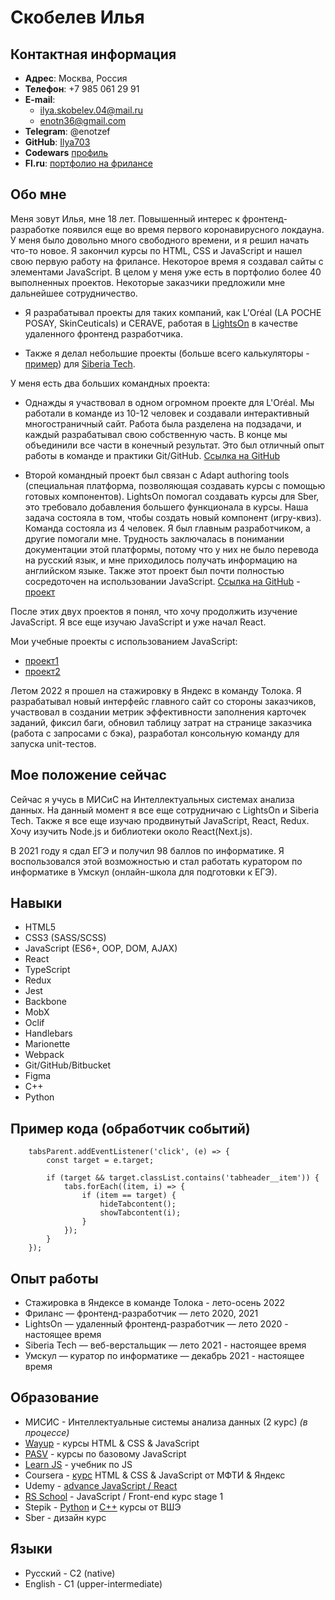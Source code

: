 # **Скобелев Илья**

## **Контактная информация**

* **Адрес**: Москва, Россия
* **Телефон**: +7 985 061 29 91 
* **E-mail**: 
    * ilya.skobelev.04@mail.ru
    * enotn36@gmail.com
* **Telegram**: @enotzef
* **GitHub**: [Ilya703](https://github.com/Ilya703)
* **Codewars** [профиль](https://www.codewars.com/users/Ilya703)
* **Fl.ru**: [портфолио на фрилансе](https://www.fl.ru/users/ilyaskobelev04/portfolio/#/)

## **Обо мне**

Меня зовут Илья, мне 18 лет. Повышенный интерес к фронтенд-разработке появился еще во время первого коронавирусного локдауна. У меня было довольно много свободного времени, и я решил начать что-то новое. Я закончил курсы по HTML, CSS и JavaScript и нашел свою первую работу на фрилансе. Некоторое время я создавал сайты с элементами JavaScript. В целом у меня уже есть в портфолио более 40 выполненных проектов. Некоторые заказчики предложили мне дальнейшее сотрудничество.

* Я разрабатывал проекты для таких компаний, как L'Oréal (LA POCHE POSAY, SkinCeuticals) и CERAVE, работая в [LightsOn](https://lights-on.pro/) в качестве удаленного фронтенд разработчика.

* Также я делал небольшие проекты (больше всего калькуляторы - [пример](https://ilya703.github.io/Calculator-Dollar/)) для [Siberia Tech](https://siberia-tech.ru/). 

У меня есть два больших командных проекта:

* Однажды я участвовал в одном огромном проекте для L'Oréal. Мы работали в команде из 10-12 человек и создавали интерактивный многостраничный сайт. Работа была разделена на подзадачи, и каждый разрабатывал свою собственную часть. В конце мы объединили все части в конечный результат. Это был отличный опыт работы в команде и практики Git/GitHub. [Ссылка на GitHub](https://github.com/vonLiebermann/Tender)

* Второй командный проект был связан с Adapt authoring tools (специальная платформа, позволяющая создавать курсы с помощью готовых компонентов). LightsOn помогал создавать курсы для Sber, это требовало добавления большего функционала в курсы. Наша задача состояла в том, чтобы создать новый компонент (игру-квиз). Команда состояла из 4 человек. Я был главным разработчиком, а другие помогали мне. Трудность заключалась в понимании документации этой платформы, потому что у них не было перевода на русский язык, и мне приходилось получать информацию на английском языке. Также этот проект был почти полностью сосредоточен на использовании JavaScript. [Ссылка на GitHub](https://github.com/Ilya703/adapt-game) - [проект](https://ilya703.github.io/Game)

После этих двух проектов я понял, что хочу продолжить изучение JavaScript. Я все еще изучаю JavaScript и уже начал React.

Мои учебные проекты с использованием JavaScript:

* [проект1](https://github.com/Ilya703/Food-site)
* [проект2](https://ilya703.github.io/Education-project-2/)

Летом 2022 я прошел на стажировку в Яндекс в команду Толока. Я разрабатывал новый интерфейс главного сайт со стороны заказчиков, участвовал в создании метрик эффективности заполнения карточек заданий, фиксил баги, обновил таблицу затрат на странице заказчика (работа с запросами с бэка), разработал консольную команду для запуска unit-тестов.

## **Мое положение сейчас**

Сейчас я учусь в МИСиС на Интеллектуальных системах анализа данных. На данный момент я все еще сотрудничаю с LightsOn и Siberia Tech. Также я все еще изучаю продвинутый JavaScript, React, Redux. Хочу изучить Node.js и библиотеки около React(Next.js).

В 2021 году я сдал ЕГЭ и получил 98 баллов по информатике. Я воспользовался этой возможностью и стал работать куратором по информатике в Умскул (онлайн-школа для подготовки к ЕГЭ).

## **Навыки**

* HTML5
* CSS3 (SASS/SCSS)
* JavaScript (ES6+, OOP, DOM, AJAX)
* React
* TypeScript
* Redux
* Jest
* Backbone
* MobX
* Oclif
* Handlebars
* Marionette
* Webpack
* Git/GitHub/Bitbucket
* Figma
* C++
* Python 

## **Пример кода (обработчик событий)**

```
    tabsParent.addEventListener('click', (e) => {
        const target = e.target;

        if (target && target.classList.contains('tabheader__item')) {
            tabs.forEach((item, i) => {
                if (item == target) {
                    hideTabcontent();
                    showTabcontent(i);
                }
            });
        }
    });
```

## **Опыт работы**

* Стажировка в Яндексе в команде Толока - лето-осень 2022
* Фриланс  —  фронтенд-разработчик  —  лето 2020, 2021
* LightsOn  —  удаленный фронтенд-разработчик  —  лето 2020 - настоящее время
* Siberia Tech  —  веб-верстальщик  —  лето 2021 - настоящее время
* Умскул  —  куратор по информатике  —  декабрь 2021 - настоящее время

## **Образование**

* МИСИС - Интеллектуальные системы анализа данных (2 курс) *(в процессе)*
* [Wayup](https://wayup.in/) - курсы HTML & CSS & JavaScript
* [PASV](https://www.pasv.us/) - курсы по базовому JavaScript
* [Learn JS](https://javascript.info) - учебник по JS
* Coursera - [курс](https://www.coursera.org/specializations/razrabotka-interfeysov) HTML & CSS & JavaScript от МФТИ & Яндекс
* Udemy - [advance JavaScript / React](https://www.udemy.com/course/javascript_full/)
* [RS School](https://rs.school/) - JavaScript / Front-end курс stage 1
* Stepik - [Python](https://stepik.org/course/67/syllabus) и [C++](https://stepik.org/course/363/syllabus) курсы от ВШЭ
* Sber - дизайн курс

## **Языки**

* Русский - C2 (native)
* English - C1 (upper-intermediate)
